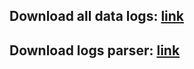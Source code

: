 ## Download all data logs: [link](https://github.com/DataSystemsGroupUT/AutoMLMicroAnalysis/blob/master/docs/data/Logs.zip?raw=true)
## Download logs parser: [link](https://github.com/DataSystemsGroupUT/AutoMLMicroAnalysis/blob/master/docs/data/parser.zip?raw=true)
